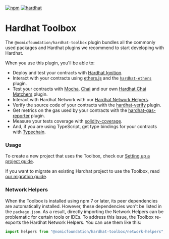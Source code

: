 [![npm](https://img.shields.io/npm/v/@nomicfoundation/hardhat-toolbox.svg)](https://www.npmjs.com/package/@nomicfoundation/hardhat-toolbox) [![hardhat](https://hardhat.org/buidler-plugin-badge.svg?1)](https://hardhat.org)

# Hardhat Toolbox

The `@nomicfoundation/hardhat-toolbox` plugin bundles all the commonly used packages and Hardhat plugins we recommend to start developing with Hardhat.

When you use this plugin, you'll be able to:

- Deploy and test your contracts with [Hardhat Ignition](https://hardhat.org/ignition).
- Interact with your contracts using [ethers.js](https://docs.ethers.org/v6/) and the [`hardhat-ethers`](https://hardhat.org/hardhat-runner/plugins/nomicfoundation-hardhat-ethers) plugin.
- Test your contracts with [Mocha](https://mochajs.org/), [Chai](https://chaijs.com/) and our own [Hardhat Chai Matchers](https://hardhat.org/hardhat-chai-matchers) plugin.
- Interact with Hardhat Network with our [Hardhat Network Helpers](https://hardhat.org/hardhat-network-helpers).
- Verify the source code of your contracts with the [hardhat-verify](https://hardhat.org/hardhat-runner/plugins/nomicfoundation-hardhat-verify) plugin.
- Get metrics on the gas used by your contracts with the [hardhat-gas-reporter](https://github.com/cgewecke/hardhat-gas-reporter) plugin.
- Measure your tests coverage with [solidity-coverage](https://github.com/sc-forks/solidity-coverage).
- And, if you are using TypeScript, get type bindings for your contracts with [Typechain](https://github.com/dethcrypto/TypeChain/).

### Usage

To create a new project that uses the Toolbox, check our [Setting up a project guide](https://hardhat.org/hardhat-runner/docs/guides/project-setup).

If you want to migrate an existing Hardhat project to use the Toolbox, read [our migration guide](https://hardhat.org/hardhat-runner/docs/guides/migrating-from-hardhat-waffle).

### Network Helpers

When the Toolbox is installed using npm 7 or later, its peer dependencies are automatically installed. However, these dependencies won't be listed in the `package.json`. As a result, directly importing the Network Helpers can be problematic for certain tools or IDEs. To address this issue, the Toolbox re-exports the Hardhat Network Helpers. You can use them like this:

```ts
import helpers from "@nomicfoundation/hardhat-toolbox/network-helpers";
```

